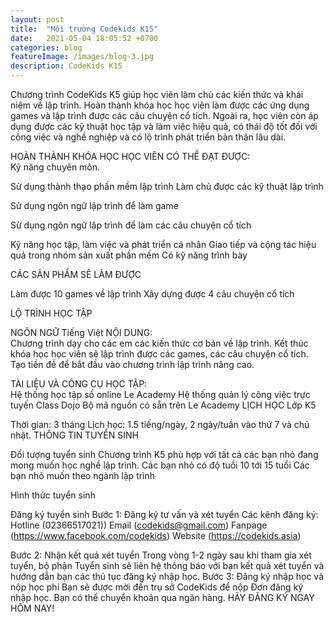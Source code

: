 ```yaml
---
layout: post
title:  "Môi trường Codekids K15"
date:   2021-05-04 18:05:52 +0700
categories: blog
featureImage: /images/blog-3.jpg
description: CodeKids K15
---
```


Chương trình CodeKids K5 giúp học viên làm chủ các kiến thức và khái niệm về lập trình. Hoàn thành khóa học học viên làm được các ứng dụng games và lập trình được các câu chuyện cổ tích. Ngoài ra, học viên còn áp dụng được các kỹ thuật học tập và làm việc hiệu quả, có thái độ tốt đối với công việc và nghề nghiệp và có lộ trình phát triển bản thân lâu dài.


HOÀN THÀNH KHÓA HỌC HỌC VIÊN CÓ THỂ ĐẠT ĐƯỢC:	
Kỹ năng chuyên môn.

Sử dụng thành thạo phần mềm lập trình
Làm chủ được các kỹ thuật lập trình 

Sử dụng ngôn ngữ lập trình để làm game

Sử dụng ngôn ngữ lập trình để làm các câu chuyện cổ tích


Kỹ năng học tập, làm việc và phát triển cá nhân
Giao tiếp và cộng tác hiệu quả trong nhóm sản xuất phần mềm
Có kỹ năng trình bày

CÁC SẢN PHẨM SẼ LÀM ĐƯỢC

Làm được 10 games về lập trình
Xây dựng được 4 câu chuyện cổ tích

LỘ TRÌNH HỌC TẬP


      
NGÔN NGỮ
Tiếng Việt
NỘI DUNG:  
Chương trình dạy cho các em các kiến thức cơ bản về lập trình. Kết thúc khóa học học viên sẽ lập trình được các games, các câu chuyện cổ tích. Tạo tiền đề để bắt đầu vào chương trình lập trình nâng cao.

TÀI LIỆU VÀ CÔNG CỤ HỌC TẬP:  
Hệ thống học tập số online Le Academy
Hệ thống quản lý công việc trực tuyến Class Dojo
Bộ mã nguồn có sẵn trên Le Academy
LỊCH HỌC
Lớp K5

Thời gian: 3 tháng
Lịch học: 
1.5 tiếng/ngày, 2 ngày/tuần vào thứ 7 và chủ nhật.
THÔNG TIN TUYỂN SINH 

Đối tượng tuyển sinh
Chương trình K5 phù hợp với tất cả các bạn nhỏ đang mong muốn học nghề lập trình.
Các bạn nhỏ có độ tuổi 10 tới 15 tuổi 
Các bạn nhỏ muốn theo ngành lập trình

Hình thức tuyển sinh

Đăng ký tuyển sinh
Bước 1: Đăng ký tư vấn và xét tuyển
Các kênh đăng ký:
Hotline (02366517021))
Email (codekids@gmail.com)
Fanpage (https://www.facebook.com/codekids)
Website (https://codekids.asia)

Bước 2: Nhận kết quả xét tuyển
Trong vòng 1-2 ngày sau khi tham gia xét tuyển, bộ phận Tuyển sinh sẽ liên hệ thông báo với bạn kết quả xét tuyển và hướng dẫn bạn các thủ tục đăng ký nhập học.
Bước 3: Đăng ký nhập học và nộp học phí
Bạn sẽ được mời đến trụ sở CodeKids để nộp Đơn đăng ký nhập học. Bạn có thể chuyển khoản qua ngân hàng.
HÃY ĐĂNG KÝ NGAY HÔM NAY!
